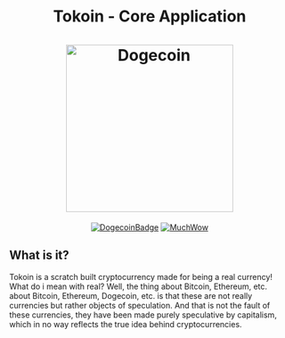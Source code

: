 <h1 align="center">
Tokoin - Core Application
<br/><br/>
<img src="https://static.tumblr.com/ppdj5y9/Ae9mxmxtp/300coin.png" alt="Dogecoin" width="300"/>
</h1>

<div align="center">

[![DogecoinBadge](https://img.shields.io/badge/Doge-Coin-yellow.svg)](https://dogecoin.com)
[![MuchWow](https://img.shields.io/badge/Much-Wow-yellow.svg)](https://dogecoin.com)

</div>

## What is it?
Tokoin is a scratch built cryptocurrency made for being a real currency! What do i mean with real? Well, the thing
about Bitcoin, Ethereum, etc. about Bitcoin, Ethereum, Dogecoin, etc. is that these are not really currencies but rather objects of speculation.
And that is not the fault of these currencies, they have been made purely speculative by capitalism, which in no way reflects the true idea behind cryptocurrencies.

